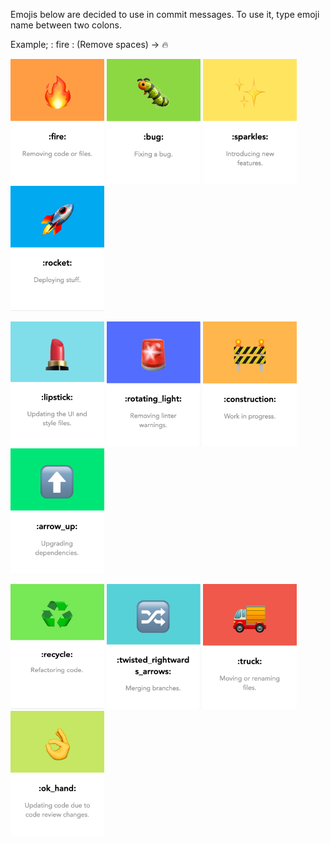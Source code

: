 Emojis below are decided to use in commit messages. 
To use it, type emoji name between two colons.

Example; : fire : (Remove spaces) -> :fire:


<img src="https://raw.githubusercontent.com/Hipo/mobile-team-guidelines/master/images/emoji_fire.png" width="150" height="200" />    <img src="https://raw.githubusercontent.com/Hipo/mobile-team-guidelines/master/images/emoji_bug.png" width="150" height="200" />    <img src="https://raw.githubusercontent.com/Hipo/mobile-team-guidelines/master/images/emoji_sparkles.png" width="150" height="200" />    <img src="https://raw.githubusercontent.com/Hipo/mobile-team-guidelines/master/images/emoji_rocket.png" width="150" height="200" />

<img src="https://raw.githubusercontent.com/Hipo/mobile-team-guidelines/master/images/emoji_lipstick.png" width="150" height="200" /> <img src="https://raw.githubusercontent.com/Hipo/mobile-team-guidelines/master/images/emoji_rotating_light.png" width="150" height="200" /> <img src="https://raw.githubusercontent.com/Hipo/mobile-team-guidelines/master/images/emoji_construction.png" width="150" height="200" /> <img src="https://raw.githubusercontent.com/Hipo/mobile-team-guidelines/master/images/emoji_arrow_up.png" width="150" height="200" />

<img src="https://raw.githubusercontent.com/Hipo/mobile-team-guidelines/master/images/emoji_recycle.png" width="150" height="200" />  <img src="https://raw.githubusercontent.com/Hipo/mobile-team-guidelines/master/images/emoji_twisted_rightwards_arrows.png" width="150" height="200" />  <img src="https://raw.githubusercontent.com/Hipo/mobile-team-guidelines/master/images/emoji_truck.png" width="150" height="200" />  <img src="https://raw.githubusercontent.com/Hipo/mobile-team-guidelines/master/images/emoji_ok_hand.png" width="150" height="200" />
